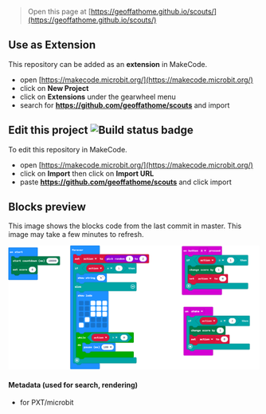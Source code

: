 
> Open this page at [https://geoffathome.github.io/scouts/](https://geoffathome.github.io/scouts/)

## Use as Extension

This repository can be added as an **extension** in MakeCode.

* open [https://makecode.microbit.org/](https://makecode.microbit.org/)
* click on **New Project**
* click on **Extensions** under the gearwheel menu
* search for **https://github.com/geoffathome/scouts** and import

## Edit this project ![Build status badge](https://github.com/geoffathome/scouts/workflows/MakeCode/badge.svg)

To edit this repository in MakeCode.

* open [https://makecode.microbit.org/](https://makecode.microbit.org/)
* click on **Import** then click on **Import URL**
* paste **https://github.com/geoffathome/scouts** and click import

## Blocks preview

This image shows the blocks code from the last commit in master.
This image may take a few minutes to refresh.

![A rendered view of the blocks](https://github.com/geoffathome/scouts/raw/master/.github/makecode/blocks.png)

#### Metadata (used for search, rendering)

* for PXT/microbit
<script src="https://makecode.com/gh-pages-embed.js"></script><script>makeCodeRender("{{ site.makecode.home_url }}", "{{ site.github.owner_name }}/{{ site.github.repository_name }}");</script>
